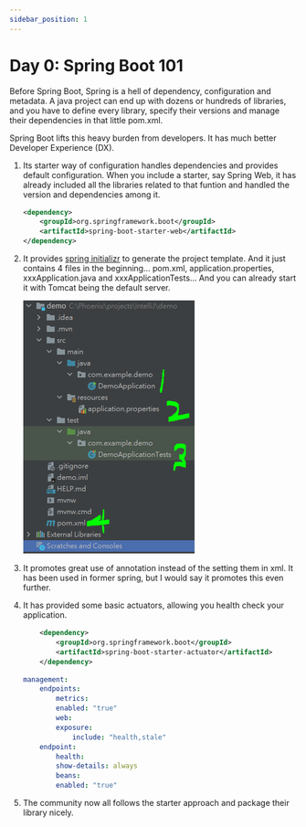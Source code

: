 ```yaml
---
sidebar_position: 1
---
```


# Day 0: Spring Boot 101

Before Spring Boot, Spring is a hell of dependency, configuration and metadata. A java project can end up with dozens or hundreds of libraries, and you have to define every library, specify their versions and manage their dependencies in that little pom.xml. 

Spring Boot lifts this heavy burden from developers. It has much better Developer Experience (DX).

1. Its starter way of configuration handles dependencies and provides default configuration. When you include a starter, say Spring Web, it has already included all the libraries related to that funtion and handled the version and dependencies among it. 
    ```xml title="Define starter in pom.xml"
    <dependency>
        <groupId>org.springframework.boot</groupId>
        <artifactId>spring-boot-starter-web</artifactId>
    </dependency>
    ```
2. It provides [spring initializr](https://start.spring.io/) to generate the project template. And it just contains 4 files in the beginning... pom.xml, application.properties, xxxApplication.java and xxxApplicationTests... And you can already start it with Tomcat being the default server.

    ![spring boot file structure](/img/springboot/spring-boot-initial-files.PNG)

3. It promotes great use of annotation instead of the setting them in xml. It has been used in former spring, but I would say it promotes this even further.

4. It has provided some basic actuators, allowing you health check your application.

    ```xml title="pom.xml"
        <dependency>
		    <groupId>org.springframework.boot</groupId>
		    <artifactId>spring-boot-starter-actuator</artifactId>
		</dependency>
    ```

    ```yml title="application.yml"
    management:
        endpoints:
            metrics:
            enabled: "true"
            web:
            exposure:
                include: "health,stale"
        endpoint:
            health:
            show-details: always
            beans:
            enabled: "true"
    ```
5. The community now all follows the starter approach and package their library nicely.